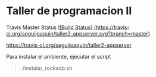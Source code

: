 # Taller de programacion II

Travis Master Status
[![Build Status] (https://travis-ci.org/seguijoaquin/taller2-appserver.svg?branch=master)](https://travis-ci.org/seguijoaquin/taller2-appserver.svg?branch=master)

https://travis-ci.org/seguijoaquin/taller2-appserver

Para instalar el ambiente, ejecutar el script
> ./instalar_rocksdb.sh
